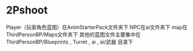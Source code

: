 # 2Pshoot
 Player（玩家角色蓝图）在AnimStarterPack文件夹下
 NPC在ai文件夹下
 map在ThirdPersonBP/Maps文件夹下
 其他的蓝图文件主要集中在 ThirdPersonBP/Blueprints , Turret , ai , ai/武器  目录下